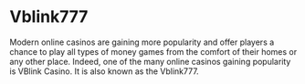# Vblink777
Modern online casinos are gaining more popularity and offer players a chance to play all types of money games from the comfort of their homes or any other place. Indeed, one of the many online casinos gaining popularity is VBlink Casino. It is also known as the Vblink777.
